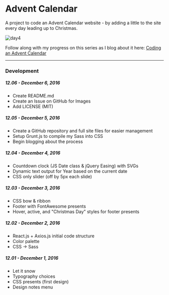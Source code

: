 # Advent Calendar

A project to code an Advent Calendar website - by adding a little to the site every day leading up to Christmas.

![day4](https://cloud.githubusercontent.com/assets/6644259/20913450/5ac0b6d8-bbbb-11e6-9a82-2d8eed8abb9f.png)

Follow along with my progress on this series as I blog about it here: [Coding an Advent Calendar](http://www.aaronsnowberger.com/series/code-advent-calendar/)

---

### Development

##### 12.06 - December 6, 2016
* Create README.md
* Create an Issue on GitHub for Images
* Add LICENSE (MIT)

##### 12.05 - December 5, 2016
* Create a GitHub repository and full site files for easier management
* Setup Grunt.js to compile my Sass into CSS
* Begin blogging about the process

##### 12.04 - December 4, 2016
* Countdown clock (JS Date class & jQuery Easing) with SVGs
* Dynamic text output for Year based on the current date
* CSS only slider (off by 5px each slide)

##### 12.03 - December 3, 2016
* CSS bow & ribbon
* Footer with FontAwesome presents
* Hover, active, and "Christmas Day" styles for footer presents

##### 12.02 - December 2, 2016
* React.js + Axios.js initial code structure
* Color palette
* CSS → Sass

##### 12.01 - December 1, 2016
* Let it snow
* Typography choices
* CSS presents (first design)
* Design notes menu
